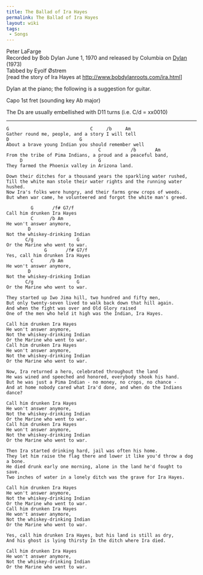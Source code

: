 ```yaml
---
title: The Ballad of Ira Hayes
permalink: The Ballad of Ira Hayes
layout: wiki
tags:
 - Songs
---
```


Peter LaFarge  
Recorded by Bob Dylan June 1, 1970 and released by Columbia on
[Dylan](Dylan) (1973)  
Tabbed by Eyolf Østrem  
 [read the story of Ira Hayes at
[<http://www.bobdylanroots.com/ira.html>](http://www.bobdylanroots.com/ira.html)]

Dylan at the piano; the following is a suggestion for guitar.

Capo 1st fret (sounding key Ab major)

The Ds are usually embellished with D11 turns (i.e. C/d = xx0010)

* * * * *

    G                              C     /b     Am
    Gather round me, people, and a story I will tell
    D                          G
    About a brave young Indian you should remember well
                                      C           /b       Am
    From the tribe of Pima Indians, a proud and a peaceful band,
         D                            G
    They farmed the Phoenix valley in Arizona land.

    Down their ditches for a thousand years the sparkling water rushed,
    Till the white man stole their water rights and the running water hushed.
    Now Ira's folks were hungry, and their farms grew crops of weeds.
    But when war came, he volunteered and forgot the white man's greed.

             G       /f# G7/f
    Call him drunken Ira Hayes
             C      /b Am
    He won't answer anymore,
            D
    Not the whiskey-drinking Indian
           C/g                G
    Or the Marine who went to war.
                  G       /f# G7/f
    Yes, call him drunken Ira Hayes
             C      /b Am
    He won't answer anymore,
            D
    Not the whiskey-drinking Indian
           C/g                G
    Or the Marine who went to war.

    They started up Iwo Jima hill, two hundred and fifty men,
    But only twenty-seven lived to walk back down that hill again.
    And when the fight was over and Old Glory raised
    One of the men who held it high was the Indian, Ira Hayes.

    Call him drunken Ira Hayes
    He won't answer anymore,
    Not the whiskey-drinking Indian
    Or the Marine who went to war.
    Call him drunken Ira Hayes
    He won't answer anymore,
    Not the whiskey-drinking Indian
    Or the Marine who went to war.

    Now, Ira returned a hero, celebrated throughout the land
    He was wined and speeched and honored, everybody shook his hand.
    But he was just a Pima Indian - no money, no crops, no chance -
    And at home nobody cared what Ira'd done, and when do the Indians dance?

    Call him drunken Ira Hayes
    He won't answer anymore,
    Not the whiskey-drinking Indian
    Or the Marine who went to war.
    Call him drunken Ira Hayes
    He won't answer anymore,
    Not the whiskey-drinking Indian
    Or the Marine who went to war.

    Then Ira started drinking hard, jail was often his home.
    They let him raise the flag there and lower it like you'd throw a dog a bone.
    He died drunk early one morning, alone in the land he'd fought to save.
    Two inches of water in a lonely ditch was the grave for Ira Hayes.

    Call him drunken Ira Hayes
    He won't answer anymore,
    Not the whiskey-drinking Indian
    Or the Marine who went to war.
    Call him drunken Ira Hayes
    He won't answer anymore,
    Not the whiskey-drinking Indian
    Or the Marine who went to war.

    Yes, call him drunken Ira Hayes, but his land is still as dry,
    And his ghost is lying thirsty In the ditch where Ira died.

    Call him drunken Ira Hayes
    He won't answer anymore,
    Not the whiskey-drinking Indian
    Or the Marine who went to war.
